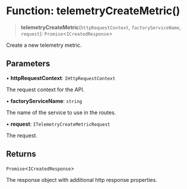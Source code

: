 # Function: telemetryCreateMetric()

> **telemetryCreateMetric**(`httpRequestContext`, `factoryServiceName`, `request`): `Promise`\<`ICreatedResponse`\>

Create a new telemetry metric.

## Parameters

• **httpRequestContext**: `IHttpRequestContext`

The request context for the API.

• **factoryServiceName**: `string`

The name of the service to use in the routes.

• **request**: `ITelemetryCreateMetricRequest`

The request.

## Returns

`Promise`\<`ICreatedResponse`\>

The response object with additional http response properties.
